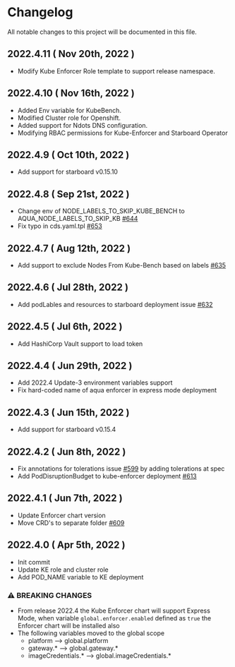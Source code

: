 # Changelog

All notable changes to this project will be documented in this file.
## 2022.4.11 ( Nov 20th, 2022 )
* Modify Kube Enforcer Role template to support release namespace.
## 2022.4.10 ( Nov 16th, 2022 )
* Added Env variable for KubeBench.
* Modified Cluster role for Openshift.
* Added support for Ndots DNS configuration.
* Modifying RBAC permissions for Kube-Enforcer and Starboard Operator
## 2022.4.9 ( Oct 10th, 2022 )
* Add support for starboard v0.15.10
## 2022.4.8 ( Sep 21st, 2022 )
* Change env of NODE_LABELS_TO_SKIP_KUBE_BENCH to AQUA_NODE_LABELS_TO_SKIP_KB [#644](https://github.com/aquasecurity/aqua-helm/pull/644)
* Fix typo in cds.yaml.tpl [#653](https://github.com/aquasecurity/aqua-helm/pull/653)
## 2022.4.7 ( Aug 12th, 2022 )
* Add support to exclude Nodes From Kube-Bench based on labels [#635](https://github.com/aquasecurity/aqua-helm/issues/635)
## 2022.4.6 ( Jul 28th, 2022 )
* Add podLables and resources to starboard deployment issue [#632](https://github.com/aquasecurity/aqua-helm/issues/632)
## 2022.4.5 ( Jul 6th, 2022 )
* Add HashiCorp Vault support to load token

## 2022.4.4 ( Jun 29th, 2022 )
* Add 2022.4 Update-3 environment variables support
* Fix hard-coded name of aqua enforcer in express mode deployment
## 2022.4.3 ( Jun 15th, 2022 )
* Add support for starboard v0.15.4
## 2022.4.2 ( Jun 8th, 2022 )
* Fix annotations for tolerations issue [#599](https://github.com/aquasecurity/aqua-helm/issues/599) by adding tolerations at spec
* Add PodDisruptionBudget to kube-enforcer deployment [#613](https://github.com/aquasecurity/aqua-helm/pull/613/files)
## 2022.4.1 ( Jun 7th, 2022 )
* Update Enforcer chart version
* Move CRD's to separate folder [#609](https://github.com/aquasecurity/aqua-helm/pull/609)

## 2022.4.0 ( Apr 5th, 2022 )
* Init commit
* Update KE role and cluster role
* Add POD_NAME variable to KE deployment

### ⚠ BREAKING CHANGES
* From release 2022.4 the Kube Enforcer chart will support Express Mode, when variable `global.enforcer.enabled` defined as `true` the Enforcer chart will be installed also 
* The following variables moved to the global scope
  * platform --> global.platform
  * gateway.* --> global.gateway.*
  * imageCredentials.* --> global.imageCredentials.*
